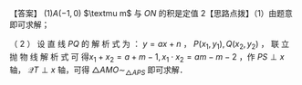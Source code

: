 【答案】 $( 1 ) A \left( - 1 , 0 \right)$ $\textmu m$ 与 $O N$ 的积是定值 2【思路点拨】（1）由题意即可求解；

（ 2 ） 设 直 线 $P Q$ 的 解 析 式 为 ： $y = a x + n$ ， $P ( x _ { 1 } , y _ { 1 } ) , Q ( x _ { 2 } , y _ { 2 } )$ ， 联 立 抛 物 线 解 析 式 可 得$x _ { 1 } + x _ { 2 } = a + m { - } 1 , x _ { 1 } \cdot x _ { 2 } = a m { - } m { - } 2$ ，作 $P S \perp x$ 轴， $\mathcal { Q } T \perp x$ 轴，可得 ${ \triangle A M O } { \sim } _ { \triangle A P S }$ 即可求解．
